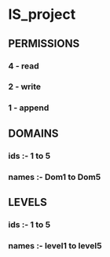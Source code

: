 # IS_project
## PERMISSIONS 
### 4 - read 
### 2 - write 
### 1 - append 

## DOMAINS 
### ids :- 1 to 5 
### names :- Dom1 to Dom5 

## LEVELS 
### ids :- 1 to 5 
### names :- level1 to level5 

